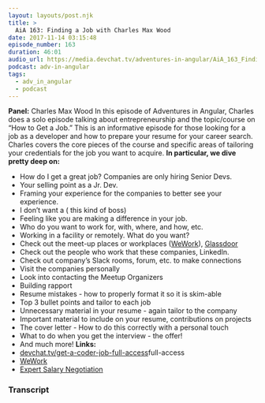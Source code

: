 ```yaml
---
layout: layouts/post.njk
title: >
  AiA 163: Finding a Job with Charles Max Wood
date: 2017-11-14 03:15:48
episode_number: 163
duration: 46:01
audio_url: https://media.devchat.tv/adventures-in-angular/AiA_163_Finding_a_Job_with_Charles_Max_Wood.mp3
podcast: adv-in-angular
tags:
  - adv_in_angular
  - podcast
---
```


**Panel:** Charles Max Wood In this episode of Adventures in Angular, Charles does a solo episode talking about entrepreneurship and the topic/course on “How to Get a Job.” This is an informative episode for those looking for a job as a developer and how to prepare your resume for your career search. Charles covers the core pieces of the course and specific areas of tailoring your credentials for the job you want to acquire. **In particular, we dive pretty deep on:**

- How do I get a great job? Companies are only hiring Senior Devs.
- Your selling point as a Jr. Dev.
- Framing your experience for the companies to better see your experience.
- I don’t want a ( this kind of boss)
- Feeling like you are making a difference in your job.
- Who do you want to work for, with, where, and how, etc.
- Working in a facility or remotely. What do you want?
- Check out the meet-up places or workplaces ([WeWork](https://www.wework.com)), [Glassdoor](https://www.glassdoor.com/index.htm)
- Check out the people who work that these companies, LinkedIn.
- Check out company’s Slack rooms, forum, etc. to make connections
- Visit the companies personally
- Look into contacting the Meetup Organizers
- Building rapport
- Resume mistakes - how to properly format it so it is skim-able
- Top 3 bullet points and tailor to each job
- Unnecessary material in your resume - again tailor to the company
- Important material to include on your resume, contributions on projects
- The cover letter - How to do this correctly with a personal touch
- What to do when you get the interview - the offer!
- And much more!
  **Links:**
- [devchat.tv/get-a-coder-job-full-access](http://devchat.tv/get-a-coder-job-full-access)full-access
- [WeWork](https://www.wework.com)
- [Expert Salary Negotiation](https://fearlesssalarynegotiation.com)
  **&nbsp;**

### Transcript
